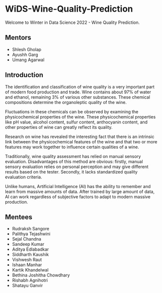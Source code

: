 # WiDS-Wine-Quality-Prediction
Welcome to Winter in Data Science 2022 - Wine Quality Prediction.

## Mentors

- Shlesh Gholap
- Ayushh Garg
- Umang Agarwal

## Introduction

The identification and classification of wine quality is a very important part of modern food production and trade. Wine contains about 97% of water and ethanol, remaining 3% of various other substances. These chemical compositions determine the organoleptic quality of the wine. 

Fluctuations in these chemicals can be observed by examining the physicochemical properties
of the wine. These physicochemical properties like pH value, alcohol content, sulfur content, anthocyanin content, and other properties of wine can greatly reflect its quality. 

Research on wine has revealed the interesting fact that there is an intrinsic link between the physicochemical features of the wine and that two or more features may work together to influence certain qualities of a wine.

Traditionally, wine quality assessment has relied on manual sensory evaluation. Disadvantages of this method are obvious: firstly, manual sensory evaluation relies on personal perception and may give different results based on the tester. Secondly, it lacks standardized quality evaluation criteria. 

Unlike humans, Artificial Intelligence (AI) has the ability to remember and learn from massive amounts of data. After trained by large amount of data, AI can work regardless of subjective factors to adapt to modern massive production.


## Mentees

- Rudraksh Sangore
- Palithya Tejashwini
- Sejal Chandna
- Sandeep Kumar
- Aditya Edlabadkar
- Siddharth Kaushik
- Vishwesh Raut
- Ishaan Manhar
- Kartik Khandelwal
- Bethina Joshitha Chowdhary
- Rishabh Agnihotri
- Shatayu Ganvir
